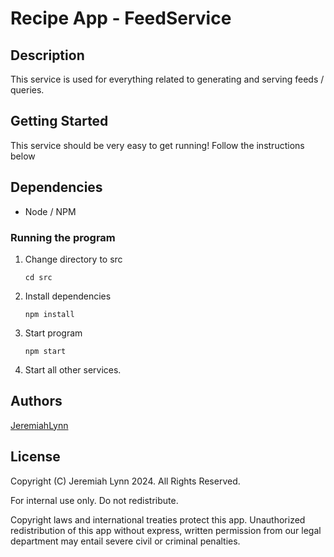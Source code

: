 # Recipe App - FeedService

## Description

This service is used for everything related to generating and serving feeds / queries. 

## Getting Started

This service should be very easy to get running! Follow the instructions below

## Dependencies

* Node / NPM

### Running the program

1. Change directory to src
    ```
    cd src
    ```
2. Install dependencies
    ```
    npm install
    ```
3. Start program
    ```
    npm start
    ```
4. Start all other services.

## Authors

[JeremiahLynn](https://github.com/jeremiah9020)


## License

Copyright (C) Jeremiah Lynn 2024. All Rights Reserved.

For internal use only. Do not redistribute.

Copyright laws and international treaties protect this app. Unauthorized redistribution of this app without express, written permission from our legal department may entail severe civil or criminal penalties.